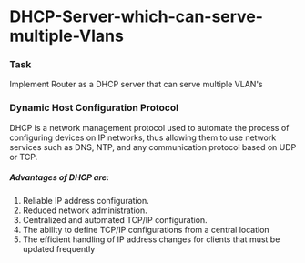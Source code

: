 # DHCP-Server-which-can-serve-multiple-Vlans
### Task
Implement Router as a DHCP server that can serve multiple VLAN's

### Dynamic Host Configuration Protocol 

DHCP is a network management protocol used to automate the process of configuring devices on IP networks, thus allowing them to use network services such as DNS, NTP, and any communication protocol based on UDP or TCP.

##### Advantages of DHCP are:
1. Reliable IP address configuration. 
2. Reduced network administration. 
3. Centralized and automated TCP/IP configuration.
4. The ability to define TCP/IP configurations from a central location
5. The efficient handling of IP address changes for clients that must be updated frequently
